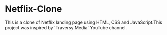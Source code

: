# Netflix-Clone

This is a clone of Netflix landing page using HTML, CSS and JavaScript.This project was inspired by 'Traversy Media' YouTube channel.
